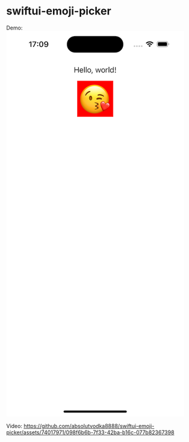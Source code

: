 # swiftui-emoji-picker
Demo:
![Demo Image](./images/image1.png)

Video:
https://github.com/absolutvodka8888/swiftui-emoji-picker/assets/74017971/098f6b6b-7f33-42ba-b16c-077b82367398

